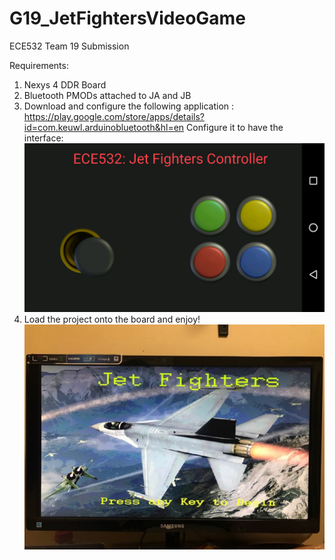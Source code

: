 # G19_JetFightersVideoGame
ECE532 Team 19 Submission

Requirements:
1. Nexys 4 DDR Board
2. Bluetooth PMODs attached to JA and JB
3. Download and configure the following application : https://play.google.com/store/apps/details?id=com.keuwl.arduinobluetooth&hl=en
Configure it to have the interface:
![alt tag](docs/Controller.png)
4. Load the project onto the board and enjoy!
![alt tag](docs/Gameplay.jpeg)
